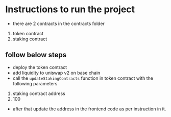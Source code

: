 # Instructions to run the project

- there are 2 contracts in the contracts folder 
1. token contract 
2. staking contract 
## follow below steps 
- deploy the token contract
- add liquidity to uniswap v2 on base chain 
- call the ```updateStakingContracts``` function in token contract with the following parameters 
1. staking contract address
2. 100


- after that update the address in the frontend code as per instruction in it.